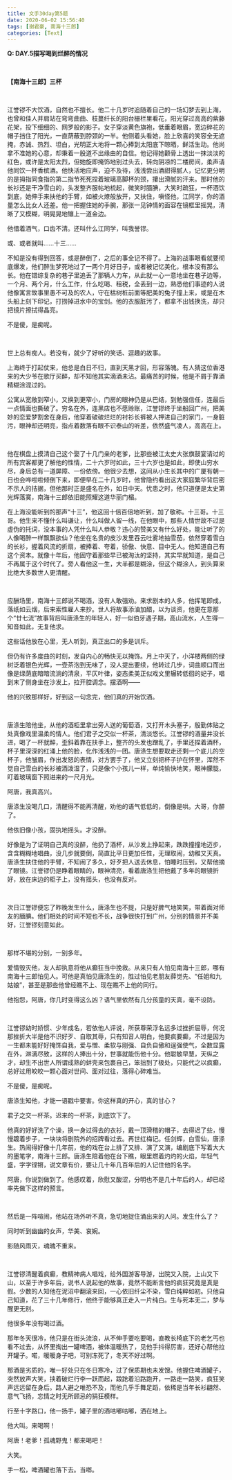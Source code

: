 ```yaml
---
title: 文手30day第5题
date: 2020-06-02 15:56:40
tags: [谢君豪, 南海十三郎]
categories: [Text]
---
```


<p><strong>Q:&nbsp;DAY.5描写喝到烂醉的情况</strong></p> 
<p>&nbsp;</p> 
<p><strong>【南海十三郎】三杯</strong></p> 
<p><br /></p> 
<p>江誉镠不大饮酒，自然也不擅长。他二十几岁时追随着自己的一场幻梦去到上海，也曾和佳人并肩站在弯弯曲曲、枝蔓纤长的阳台栅栏里看花，阳光穿过高高的紫藤花架，投下细细的、网罗般的影子。女子穿淡黄色旗袍，低垂着眼眉，宽边碎花的帽子挡住了阳光，一直荫蔽到脖颈的一半。他侧着头看她，脸上欣喜的笑容全无遮掩，赤诚、热烈、坦白，光明正大地将一颗心捧到太阳底下晾晒，鲜活生动。他尚拿不准她的心意，却秉着一股道不出缘由的自信。他记得她颧骨上透出一抹淡淡的红色，或许是太阳太烈，但她旋即掩饰地别过头去，转向阴凉的二楼房间，柔声请他同饮一杯香槟酒。他快活地应声，迫不及待，浅浅尝出酒甜得腻人，记忆更分明的是拇指同食指的第二指节死死捏着玻璃高脚杯的颈，攥出滑腻的汗来。那时他的长衫还是干净雪白的，头发整齐服帖地梳起，微笑时腼腆，大笑时疏狂，一杯酒饮到底，她伸手来扶他的手臂，如被火燎般放开，又扶住，嗔怪他，江同学，你的酒量怎么比女人还差。他一把握住她的手腕，那张一见钟情的面容在镜框里摇晃，清晰了又模糊，明晃晃地镶上一道金边。</p> 
<p>他借着酒气，口齿不清。还叫什么江同学，叫我誉镠。</p> 
<p>或、或者就叫……十三……</p> 
<p>不知是没有得到回答，或是醉倒了，之后的事全记不得了。上海的战事眼看就要彻底爆发，他们醉生梦死地过了一两个月好日子，或者被记忆美化，根本没有那么长。他在错综复杂的巷子里追丢了那辆人力车，从此就一心一意地坐在巷子边等，一个月、两个月，什么工作，什么吃喝、租税，全丢到一边，熟悉他们事迹的人说他像寓言故事里愚不可及的农人，守在枯树桩前面等肥美的兔子撞上来，或是在木头船上刻下印记，打捞掉进水中的宝剑。他的衣服脏污了，都拿不出钱换洗，却只把镜片擦拭得晶亮。</p> 
<p>不是傻，是痴呢。</p> 
<p>&nbsp;</p> 
<p>世上总有痴人。若没有，就少了好听的笑话、逗趣的故事。</p> 
<p>上海终于打起仗来，他总是白日不归，直到天黑才回，形容落魄。有人猜这位香港来的大少爷在歌厅买醉，却不知他其实滴酒未沾。最痛苦的时候，他是不屑于靠酒精糊涂混过的。</p> 
<p>公寓从宽敞到窄小，又换到更窄小，门房的眼神仍是从巴结，到勉强信任，连最后一点情面也撕破了。穷名在外，连黑店也不愿赊账，江誉镠终于坐船回广州，把美妙的恋爱梦割舍在身后，他穿着破破烂烂的衬衫长裤被人押进自己的家门，一身脏污，眼神却还明亮，指点着数落有眼不识泰山的听差，依然盛气凌人，高高在上。</p> 
<p>&nbsp;</p> 
<p>他在棋盘上摸清自己这个娶了十几门亲的老爹，比那些被江太史大张旗鼓宴请过的所有宾客都更了解他的性情，二十六岁时如此，三十六岁也是如此，即使山穷水尽，身后总有一道屏障、一份依傍。他很少去想，这间从小生长其中的广厦有朝一日也会哗啦啦倾倒下来，即便早在二十几岁时，他曾隐约看出这大家庭繁华背后密不示人的拮据，但他那时正是盛名在外，如日中天。忧患之时，他只道便是太史第光辉落寞，南海十三郎依旧能照耀这道华丽门楣。</p> 
<p>在上海没能听到的那声“十三”，他这回十倍百倍地听到，加了敬称。十三哥。十三哥。他生来不懂什么叫谦让，什么叫做人留一线，在他眼中，那些人情世故不过是虚伪的托词，没本事的人凭什么叫人恭敬？违心的赞美又有什么好处，能让听了的人像喝醉一样飘飘欲仙？他坐在名贵的皮沙发里吞云吐雾地抽雪茄，依然穿着雪白的长衫，握着风流的折扇，被捧着、夸着，骄傲、快意、目中无人。他知道自己有这个资本。就像十年后，他固守着那些早已被淘汰的坚持，其实早就知道，是自己不再属于这个时代了。旁人看他这一生，大半都是糊涂，但这个糊涂人，到头算来比绝大多数世人更清醒。</p> 
<p>&nbsp;</p> 
<p>应酬场里，南海十三郎说不喝酒，没有人敢强劝。来求剧本的人多，他挥笔即成，落纸如云烟，后来索性雇人来抄。世人将故事添油加醋，以为谈资，他更在意那个“廿七流”故事背后叫唐涤生的年轻人，好一似伯牙遇子期，高山流水，人生得一知音如此，无复他求。</p> 
<p>这些话他放在心里，无人听到，真正出口的多是训斥。</p> 
<p>但仍有许多度曲的时刻，发自内心的畅快无以掩饰。月上中天了，小洋楼两侧的绿树泛着银色光辉，一壶茶泡到无味了，没人提出要续，他转过几步，词曲顺口而出像是绿荫底暗暗流淌的清泉，平仄叶律，姿态柔美正似戏文里辗转低徊的妃子，唱到末了侧身坐在沙发上，拉开腔调念。摆酒啊——</p> 
<p>他的兴致那样好，好到这一句念完，他们真的开始饮酒。</p> 
<p>&nbsp;</p> 
<p>唐涤生陪他坐，从他的酒柜里拿出旁人送的葡萄酒，又打开木头塞子，殷勤体贴之处真像戏里温柔的情人。他们君子之交似一杯茶，清淡悠长。江誉镠的酒量并没长进，喝了一杯就醉，歪斜着靠在扶手上，整齐的头发也蹭乱了，手里还捏着酒杯，杯子里深深的红涌上他的脸，化作浅浅的一团。唐涤生想要取走还剩一个底儿的空杯子，他皱眉，作出发怒的表情，对方罢手了，他又立刻把杯子护在怀里，浑然不觉自己雪白的长衫被酒泼湿了，只是像个小孩儿一样，单纯愉快地笑，眼神朦胧，盯着玻璃窗下照进来的一尺月光。</p> 
<p>阿唐，我真高兴。</p> 
<p>唐涤生没喝几口，清醒得不能再清醒，劝他的语气低低的，倒像是哄。大哥，你醉了。</p> 
<p>他依旧像小孩，固执地摇头。才没醉。</p> 
<p>好像是为了证明自己真的没醉，他扔了酒杯，从沙发上挣起来，跌跌撞撞地迈步，含含糊糊地唱曲，没几步就要倒，简直比平日更加任性，无理取闹，幼稚又天真。唐涤生扶住他的手臂，不知闹了多久，好歹把人送去休息，怕睡时压到，又帮他摘了眼镜。江誉镠仍是睁着眼睛的，眼神清亮，看着唐涤生把他戴了多年的眼镜折好，放在床边的柜子上，没有摇头，也没有反对。</p> 
<p>&nbsp;</p> 
<p>次日江誉镠便忘了昨晚发生什么，唐涤生也不提，只是好脾气地笑笑，带着面对师友的腼腆。他们相处的时间不短也不长，战争很快打到广州，分别的情景并不美好，江誉镠刻意如此。</p> 
<p>&nbsp;</p> 
<p>那样不堪的分别，一别多年。</p> 
<p>爱情毁灭他，友人却执意将他从癫狂当中挽救。从来只有人怕见南海十三郎，哪有南海十三郎怕见人。可他是真怕见唐涤生的，胜过怕见老朋友薛觉先、“任姐和九姑娘”，甚至是那些他曾经瞧不上、现在瞧不上他的同行。</p> 
<p>他抱怨，阿唐，你几时变得这么凶？语气里依然有几分孩童的天真，毫不设防。</p> 
<p>&nbsp;</p> 
<p>江誉镠幼时娇惯、少年成名，若依他人评说，所获尊荣浮名远多过挫折屈辱，何况那挫折大半是他不识好歹、自取其辱，只有知音人明白，他要疯要癫，不过是因为一生都未能好好掩饰自我，爱与憎、柔软与刚强、自负自傲和逞强使气，全数显露在外，淋漓尽致，这样的人捧出十分，世事就能伤他十分。他聪敏早慧，天纵之才，却生不出世人所谓成熟的蚌壳来包裹自己，笨拙到了极处，只能代之以疯癫，总好过用皎皎一颗心面对世间、面对过往，落得心碎难当。</p> 
<p>不是傻，是痴呢。</p> 
<p>唐涤生知他，才能一语戳中要害。你这样真的开心，真的甘心？</p> 
<p>君子之交一杯茶。迟来的一杯茶，到底饮下了。</p> 
<p>他真的好好洗了个澡，换一身过得去的衣衫，戴一顶滑稽的帽子，去得迟了些，慢慢踱着步子，一块块将剧院外的招牌看过去。再世红梅记。任剑辉，白雪仙，唐涤生。热闹得好像十几年前，他的戏在台上排了又排、演了又演，编剧底下写着大大的墨笔字，南海十三郎。唐涤生陪着他在台下瞧，眼里燃着灼灼的火焰，年轻气盛，字字铿锵，说文章有价，要让几十年几百年后的人记住他的名字。</p> 
<p>阿唐，你说到做到了。他感叹着，欣慰又酸涩，分明也不是几十年后的人，却已经率先做下这样的预言。</p> 
<p>&nbsp;</p> 
<p>然后是一阵喧闹，他站在场外听不真，急切地捉住涌出来的人问。发生什么了？</p> 
<p>同时听到幽幽的女声，华美、哀婉。</p> 
<p>影随风雨灭，魂魄不重来。</p> 
<p>&nbsp;</p> 
<p>江誉镠清醒着疯癫，教精神病人唱戏，给外国游客导游，出院又入院，上山又下山，以至于许多年后，说书人说起他的故事，竟然不能断言他的疯狂究竟是真是假。少数的人知他在泥沼中翻滚来回，一心依旧纤尘不染，雪白纯粹如初。只他自己知道，花了三十几年修行，他终于能够真正走入一片纯白。生与死本无二，梦与醒更无别。</p> 
<p>他很多年没有喝过酒。</p> 
<p>那年冬天很冷，他只是在街头流浪，从不伸手要吃要喝，直教长椅底下的老乞丐也看不过去，从怀里掏出一罐啤酒，被体温暖热了，见他手抖得厉害，还好心帮他拉开罐子。喏，暖暖身子吧，可别冻死了，冬天不好过啊。</p> 
<p>那酒是劣质的，唯一好处只在冬日寒冷，过了保质期也未发馊。他握住啤酒罐子，突然放声大笑，挟着破烂行李一跃而起，踉跄着沿路跑开，一路走一路笑，疯狂笑声远远留在身后。路人避之唯恐不及，而他几乎手舞足蹈，依稀是当年长衫翩然、意气飞扬，忘情之时无所顾忌的狷狂模样。</p> 
<p>行至十字路口，他一扬手，罐子里的酒咕嘟咕嘟，洒在地上。</p> 
<p>他大叫。来喝啊！</p> 
<p>阿唐！老爹！孤魂野鬼！都来喝吧！</p> 
<p>大笑。</p> 
<p>手一松，啤酒罐也落下去。当啷。</p> 
<p><br /></p>